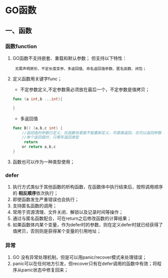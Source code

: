 # GO函数

## 一、函数

### 函数function

1. GO函数不支持嵌套、重载和默认参数；
    但支持以下特性：

        无需声明原形、不定长度变参、多返回值、命名返回值参数、匿名函数、闭包；

2. 定义函数用关键字func；

   - 不定参数定义,不定参数需必须放在最后一个，不定参数是值拷贝；

    ``` GO
    func (a int,b ...int){

    }
    ```

   - 多返回值

    ``` GO
    func B() (a,b,c int) {
        //返回值的参数已定义，在函数块里面不能重新定义，可直接返回，也可以返回参数
        //单个返回值时，只需写返回类型
         return
        or return a,b,c
    }
    ```

3. 函数也可以作为一种类型使用；

### defer

1. 执行方式类似于其他函数的析构函数，在函数体中执行结束后，按照调用顺序的
**相反顺序**依次执行；
2. 即使函数发生严重错误也会执行；
3. 支持匿名函数的调用；
4. 常用于资源清理、文件关闭、解锁以及记录时间等操作；
5. 通过与匿名函数配合，可在return之后修改函数的计算结果；
6. 如果函数体内某个变量，作为defer时的参数，则在定义defer时就已经获得了值拷贝，否则则是获得某个变量的引用地址；

### 异常

1. GO 没有异常处理机制，但是可以用panic/recover模式来处理错误；
2. panic可以在任何地方引发，但recover只有在defer调用的函数中有效；将程序从panic状态中修复回来；
